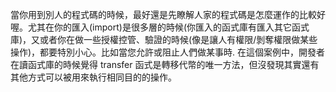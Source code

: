 當你用到別人的程式碼的時候，最好還是先瞭解人家的程式碼是怎麼運作的比較好喔。尤其在你的匯入(import)是很多層的時候(你匯入的函式庫有匯入其它函式庫)，又或者你在做一些授權控管、驗證的時候(像是讓人有權限/剝奪權限做某些操作)，都要特別小心。比如當您允許或阻止人們做某事時. 在這個案例中，開發者在讀函式庫的時候覺得 transfer 函式是轉移代幣的唯一方法，但沒發現其實還有其他方式可以被用來執行相同目的的操作。
